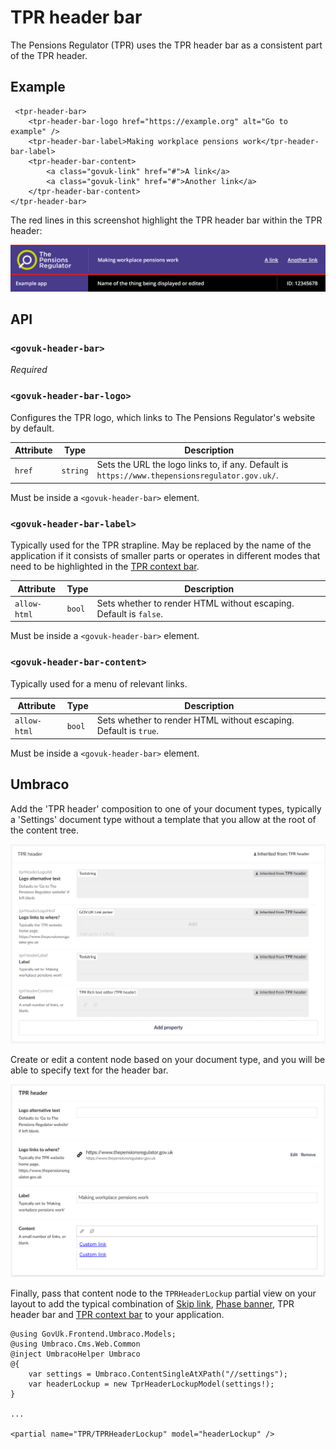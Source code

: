 # TPR header bar

The Pensions Regulator (TPR) uses the TPR header bar as a consistent part of the TPR header.

## Example

```razor
 <tpr-header-bar>
    <tpr-header-bar-logo href="https://example.org" alt="Go to example" />
    <tpr-header-bar-label>Making workplace pensions work</tpr-header-bar-label>
    <tpr-header-bar-content>
        <a class="govuk-link" href="#">A link</a>
        <a class="govuk-link" href="#">Another link</a>
    </tpr-header-bar-content>
</tpr-header-bar>
```

The red lines in this screenshot highlight the TPR header bar within the TPR header:

![TPR header bar within the TPR header](../images/tpr-header-bar.png)

## API

### `<govuk-header-bar>`

_Required_

### `<govuk-header-bar-logo>`

Configures the TPR logo, which links to The Pensions Regulator's website by default.

| Attribute | Type     | Description                                                                                    |
| --------- | -------- | ---------------------------------------------------------------------------------------------- |
| `href`    | `string` | Sets the URL the logo links to, if any. Default is `https://www.thepensionsregulator.gov.uk/`. |

Must be inside a `<govuk-header-bar>` element.

### `<govuk-header-bar-label>`

Typically used for the TPR strapline. May be replaced by the name of the application if it consists of smaller parts or operates in different modes that need to be highlighted in the [TPR context bar](tpr-context-bar.md).

| Attribute    | Type   | Description                                                       |
| ------------ | ------ | ----------------------------------------------------------------- |
| `allow-html` | `bool` | Sets whether to render HTML without escaping. Default is `false`. |

Must be inside a `<govuk-header-bar>` element.

### `<govuk-header-bar-content>`

Typically used for a menu of relevant links.

| Attribute    | Type   | Description                                                      |
| ------------ | ------ | ---------------------------------------------------------------- |
| `allow-html` | `bool` | Sets whether to render HTML without escaping. Default is `true`. |

Must be inside a `<govuk-header-bar>` element.

## Umbraco

Add the 'TPR header' composition to one of your document types, typically a 'Settings' document type without a template that you allow at the root of the content tree.

![TPR header bar composition added to a document type](/docs/images/tpr-header-bar-umbraco-document-type.png)

Create or edit a content node based on your document type, and you will be able to specify text for the header bar.

![Editing TPR header bar content](/docs/images/tpr-header-bar-umbraco-content.png)

Finally, pass that content node to the `TPRHeaderLockup` partial view on your layout to add the typical combination of [Skip link](https://design-system.service.gov.uk/components/skip-link/), [Phase banner](https://design-system.service.gov.uk/components/phase-banner/), TPR header bar and [TPR context bar](tpr-context-bar.md) to your application.

```razor
@using GovUk.Frontend.Umbraco.Models;
@using Umbraco.Cms.Web.Common
@inject UmbracoHelper Umbraco
@{
    var settings = Umbraco.ContentSingleAtXPath("//settings");
    var headerLockup = new TprHeaderLockupModel(settings!);
}

...

<partial name="TPR/TPRHeaderLockup" model="headerLockup" />
```

